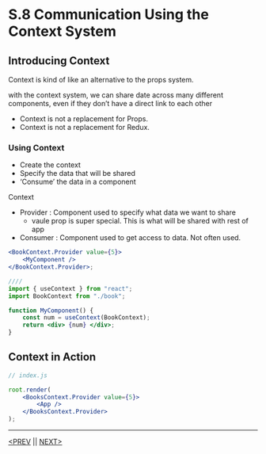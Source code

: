 # S.8 Communication Using the Context System

## Introducing Context

Context is kind of like an alternative to the props system.

with the context system, we can share date across many different components, even if they don’t have a direct link to each other

-   Context is not a replacement for Props.
-   Context is not a replacement for Redux.

### Using Context

-   Create the context
-   Specify the data that will be shared
-   ‘Consume’ the data in a component

Context

-   Provider : Component used to specify what data we want to share
    -   vaule prop is super special. This is what will be shared with rest of app
-   Consumer : Component used to get access to data. Not often used.

```jsx
<BookContext.Provider value={5}>
	<MyComponent />
</BookContext.Provider>;

////
import { useContext } from "react";
import BookContext from "./book";

function MyComponent() {
	const num = useContext(BookContext);
	return <div> {num} </div>;
}
```

## Context in Action

```jsx
// index.js

root.render(
	<BooksContext.Provider value={5}>
		<App />
	</BooksContext.Provider>
);
```

---

[<PREV](./230202.md) || [NEXT>](./230204.md)
